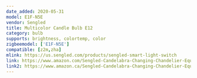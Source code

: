 ```yaml
---
date_added: 2020-05-31
model: E1F-N5E
vendor: Sengled
title: Multicolor Candle Bulb E12
category: bulb
supports: brightness, colortemp, color
zigbeemodel: ['E1F-N5E']
compatible: [z2m,zha]
mlink: https://us.sengled.com/products/sengled-smart-light-switch
link: https://www.amazon.com/Sengled-Candelabra-Changing-Chandelier-Equivalent/dp/B089GVXY7L
link2: https://www.amazon.ca/Sengled-Candelabra-Changing-Chandelier-Equivalent/dp/B089GVXY7L
---
```


